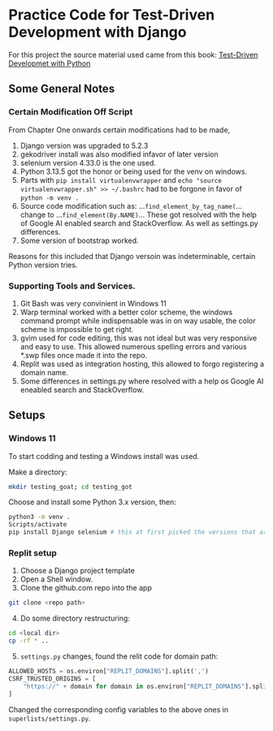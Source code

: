 # Practice Code for Test-Driven Development with Django
For this project the source material used came from this book: [Test-Driven Developmet with Python](https://www.obeythetestinggoat.com/)

## Some General Notes
### Certain Modification Off Script
From Chapter One onwards certain modifications had to be made,
1. Django version was upgraded to 5.2.3
2. gekodriver install was also modified infavor of later version
3. selenium version 4.33.0 is the one used.
4. Python 3.13.5 got the honor or being used for the venv on windows.
5. Parts with `pip install virtualenvwrapper` and `echo "source virtualenvwrapper.sh" >> ~/.bashrc` had to be forgone in favor of `python -m venv .`
6. Source code modification such as: ...`find_element_by_tag_name(`... change to ...`find_element(By.NAME)`...  These got resolved with the help of Google AI enabled search and StackOverflow.  As well as settings.py differences.
7. Some version of bootstrap worked.

Reasons for this included that Django versoin was indeterminable, certain Python version tries.

### Supporting Tools and Services.
1. Git Bash was very convinient in Windows 11
2. Warp terminal worked with a better color scheme, the windows command prompt while indispensable was in on way usable, the color scheme is impossible to get right.
3. gvim used for code editing, this was not ideal but was very responsive and easy to use.  This allowed numerous spelling errors and various *.swp files once made it into the repo.
4. Replit was used as integration hosting, this allowed to forgo registering a domain name.
5. Some differences in settings.py where resolved with a help os Google AI eneabled search and StackOverflow.

## Setups
### Windows 11
To start codding and testing a Windows install was used.

Make a directory:
```bash
mkdir testing_goat; cd testing_got
```

Choose and install some Python 3.x version, then:
```bash
python3 -m venv .
Scripts/activate
pip install Django selenium # this at first picked the versions that are locked in requirements.txt now.
```

### Replit setup
1. Choose a Django project template 
2. Open a Shell window.
3. Clone the github.com repo into the app
```bash
git clone <repo path>
```
4. Do some directory restructuring:
```bash
cd <local dir>
cp -rf * ..
```
5. `settings.py` changes, found the relit code for domain path:
```python
ALLOWED_HOSTS = os.environ["REPLIT_DOMAINS"].split(',')
CSRF_TRUSTED_ORIGINS = [
    "https://" + domain for domain in os.environ["REPLIT_DOMAINS"].split(',')
]
```
Changed the corresponding config variables to the above ones in ```superlists/settings.py```.

